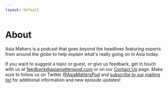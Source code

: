 ```yaml
---
layout: default
---
```


# About

Asia Matters is a podcast that goes beyond the headlines featuring experts from around the globe to help explain what's really going on in Asia today. 

If you want to suggest a topic or guest, or give us feedback, get in touch with us at feedback@asiamatterspod.com or on our [Contact Us](/contact) page. Make sure to follow us on Twitter [@AsiaMattersPod](https://twitter.com/AsiaMattersPod) and [subscribe to our mailing list](http://eepurl.com/ha1Ran) for additional information and new episode updates!
